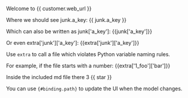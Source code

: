 Welcome to {{ customer.web_url }}

Where we should see junk.a_key: {{ junk.a_key }}

Which can also be written as junk['a_key']: {{junk['a_key']}} 

Or even extra['junk']['a_key']: {{extra['junk']['a_key']}}

Use `extra` to call a file which violates Python variable naming rules.

For example, if the file starts with a number: {{extra['1_foo']['bar']}}

Inside the included md file there 3 {{ star }}

<!-- throws TemplateSyntaxError('Missing end of comment tag') unless comment_start_string is configured -->
You can use `{#binding.path}` to update the UI when the model changes.
